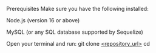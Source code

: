 Prerequisites
Make sure you have the following installed:

Node.js (version 16 or above)

MySQL (or any SQL database supported by Sequelize)


Open your terminal and run:
git clone [<repository_url>](https://github.com/Gautam1998gk/forexrate.git)
cd 